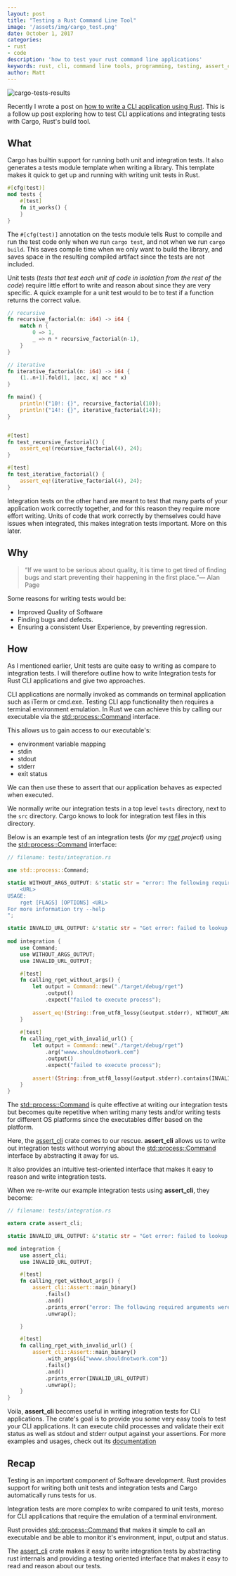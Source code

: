 ```yaml
---
layout: post
title: "Testing a Rust Command Line Tool"
image: '/assets/img/cargo_test.png'
date: October 1, 2017
categories:
- rust
- code
description: 'how to test your rust command line applications'
keywords: rust, cli, command line tools, programming, testing, assert_cli
author: Matt
---
```


![cargo-tests-results][cargo-test]

Recently I wrote a post on [how to write a CLI application using Rust][writing-cli-app-rust]. This is a follow up post
exploring how to test CLI applications and integrating tests with Cargo, Rust's build tool.

## What

Cargo has builtin support for running both unit and integration tests. It also generates 
a tests module template when writing a library. This template makes it quick to get
up and running with writing unit tests in Rust.

```rust
#[cfg(test)]
mod tests {
    #[test]
    fn it_works() {
    }
}
```

The `#[cfg(test)]` annotation on the tests module tells Rust to compile and run the test code only 
when we run `cargo test`, and not when we run `cargo build`. This saves compile time when we only want
to build the library, and saves space in the resulting compiled artifact since the tests are not included.

Unit tests (_tests that test each unit of code in isolation from the rest of the code_) require
little effort to write and reason about since they are very specific. A quick example for a unit
test would to be to test if a function returns the correct value.

```rust
// recursive
fn recursive_factorial(n: i64) -> i64 {
    match n {
        0 => 1,
        _ => n * recursive_factorial(n-1),
    }
}

// iterative
fn iterative_factorial(n: i64) -> i64 {
    (1..n+1).fold(1, |acc, x| acc * x)
}

fn main() {
    println!("10!: {}", recursive_factorial(10));
    println!("14!: {}", iterative_factorial(14));
}


#[test]
fn test_recursive_factorial() {
    assert_eq!(recursive_factorial(4), 24);
}

#[test]
fn test_iterative_factorial() {
    assert_eq!(iterative_factorial(4), 24);
}
```

Integration tests on the other hand are meant to test that many parts of your application work
correctly together, and for this reason they require more effort writing. Units of code that work correctly by themselves could have issues when
integrated, this makes integration tests important. More on this later.

## Why

> “If we want to be serious about quality, it is time to get tired of finding bugs and start preventing their happening in the first place.”— Alan Page

Some reasons for writing tests would be:

* Improved Quality of Software
* Finding bugs and defects.
* Ensuring a consistent User Experience, by preventing regression.

## How

As I mentioned earlier, Unit tests are quite easy to writing as compare to integration tests. I
will therefore outline how to write Integration tests for Rust CLI applications and give two
approaches.

CLI applications are normally invoked as commands on terminal application such as iTerm or cmd.exe.
Testing CLI app functionality then requires a terminal environment emulation. In Rust we can
achieve this by calling our executable via the [std::process::Command](https://doc.rust-lang.org/std/process/struct.Command.html)
interface.

This allows us to gain access to our executable's:
* environment variable mapping
* stdin
* stdout
* stderr
* exit status

We can then use these to assert that our application behaves as expected when executed.

We normally write our integration tests in a top level `tests` directory, next to the `src`
directory. Cargo knows to look for integration test files in this directory.

Below is an example test of an integration tests (_for my [rget](https://github.com/mattgathu/rget) project_) 
using the [std::process::Command](https://doc.rust-lang.org/std/process/struct.Command.html) interface:

```rust
// filename: tests/integration.rs

use std::process::Command;

static WITHOUT_ARGS_OUTPUT: &'static str = "error: The following required arguments were not provided:
    <URL>
USAGE:
    rget [FLAGS] [OPTIONS] <URL>
For more information try --help
";

static INVALID_URL_OUTPUT: &'static str = "Got error: failed to lookup address information:";
 
mod integration {
    use Command;
    use WITHOUT_ARGS_OUTPUT;
    use INVALID_URL_OUTPUT;

    #[test]
    fn calling_rget_without_args() {
        let output = Command::new("./target/debug/rget")
            .output()
            .expect("failed to execute process");
    
        assert_eq!(String::from_utf8_lossy(&output.stderr), WITHOUT_ARGS_OUTPUT);
    }
    
    #[test]
    fn calling_rget_with_invalid_url() {
        let output = Command::new("./target/debug/rget")
            .arg("wwww.shouldnotwork.com")
            .output()
            .expect("failed to execute process");
    
        assert!(String::from_utf8_lossy(&output.stderr).contains(INVALID_URL_OUTPUT));
    }
}
```

The [std::process::Command](https://doc.rust-lang.org/std/process/struct.Command.html) 
is quite effective at writing our integration tests but becomes quite
repetitive when writing many tests and/or writing tests for different OS platforms since the
executables differ based on the platform.

Here, the [assert_cli](https://github.com/killercup/assert_cli) crate comes 
to our rescue. **assert_cli** allows us to write out integration tests without worrying about the 
[std::process::Command](https://doc.rust-lang.org/std/process/struct.Command.html) interface by
abstracting it away for us.

It also provides an intuitive test-oriented interface that makes it easy to reason and write
integration tests.

When we re-write our example integration tests using **assert_cli**, they become:

```rust
// filename: tests/integration.rs

extern crate assert_cli;

static INVALID_URL_OUTPUT: &'static str = "Got error: failed to lookup address information:";

mod integration {
    use assert_cli;
    use INVALID_URL_OUTPUT;

    #[test]
    fn calling_rget_without_args() {
        assert_cli::Assert::main_binary()
            .fails()
            .and()
            .prints_error("error: The following required arguments were not provided:")
            .unwrap();

    }

    #[test]
    fn calling_rget_with_invalid_url() {
        assert_cli::Assert::main_binary()
            .with_args(&["wwww.shouldnotwork.com"])
            .fails()
            .and()
            .prints_error(INVALID_URL_OUTPUT)
            .unwrap();
    }
}
```

Voila, **assert_cli** becomes useful in writing integration tests for CLI applications.
The crate's goal is to provide you some very easy tools to test your CLI applications. It can 
execute child processes and validate their exit status as well as stdout and stderr output 
against your assertions. For more examples and usages, check out its [documentation](https://docs.rs/assert_cli/0.5.2/assert_cli/)


## Recap

Testing is an important component of Software development. Rust provides support for writing both
unit tests and integration tests and Cargo automatically runs tests for us.

Integration tests are more complex to write compared to unit tests, moreso for CLI applications
that require the emulation of a terminal environment.

Rust provides [std::process::Command](https://doc.rust-lang.org/std/process/struct.Command.html) that makes it simple to call an executable and be able to monitor
it's environment, input, output and status.

The [assert_cli](https://github.com/killercup/assert_cli) crate makes it easy to write integration tests by abstracting rust internals and
providing a testing oriented interface that makes it easy to read and reason about our tests.


[cargo-test]: /images/cargo_test.png
[writing-cli-app-rust]: http://mattgathu.github.io/2017/08/29/writing-cli-app-rust.html
